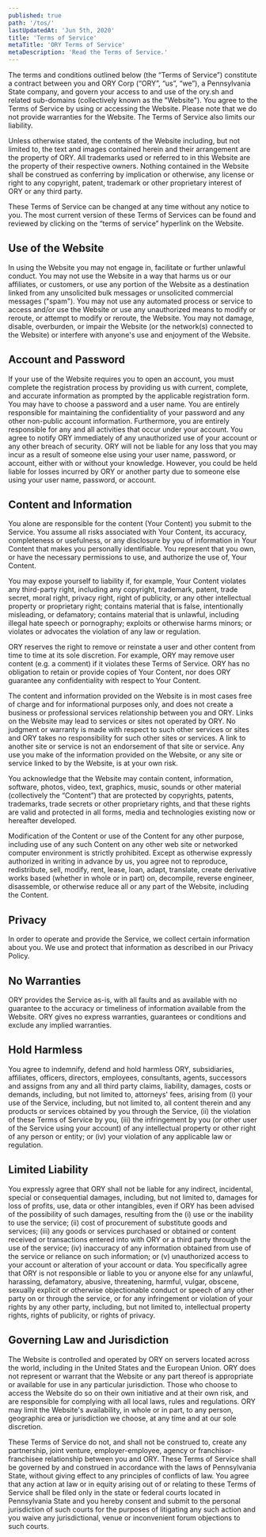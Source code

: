 ```yaml
---
published: true
path: '/tos/'
lastUpdatedAt: 'Jun 5th, 2020'
title: 'Terms of Service'
metaTitle: 'ORY Terms of Service'
metaDescription: 'Read the Terms of Service.'
---
```


The terms and conditions outlined below (the “Terms of Service”) constitute a
contract between you and ORY Corp (“ORY”, “us”, “we”), a Pennsylvania State
company, and govern your access to and use of the ory.sh and related sub-domains
(collectively known as the "Website"). You agree to the Terms of Service by
using or accessing the Website. Please note that we do not provide warranties
for the Website. The Terms of Service also limits our liability.

Unless otherwise stated, the contents of the Website including, but not limited
to, the text and images contained herein and their arrangement are the property
of ORY. All trademarks used or referred to in this Website are the property of
their respective owners. Nothing contained in the Website shall be construed as
conferring by implication or otherwise, any license or right to any copyright,
patent, trademark or other proprietary interest of ORY or any third party.

These Terms of Service can be changed at any time without any notice to you. The
most current version of these Terms of Services can be found and reviewed by
clicking on the “terms of service” hyperlink on the Website.

## Use of the Website

In using the Website you may not engage in, facilitate or further unlawful
conduct. You may not use the Website in a way that harms us or our affiliates,
or customers, or use any portion of the Website as a destination linked from any
unsolicited bulk messages or unsolicited commercial messages ("spam"). You may
not use any automated process or service to access and/or use the Website or use
any unauthorized means to modify or reroute, or attempt to modify or reroute,
the Website. You may not damage, disable, overburden, or impair the Website (or
the network(s) connected to the Website) or interfere with anyone's use and
enjoyment of the Website.

## Account and Password

If your use of the Website requires you to open an account, you must complete
the registration process by providing us with current, complete, and accurate
information as prompted by the applicable registration form. You may have to
choose a password and a user name. You are entirely responsible for maintaining
the confidentiality of your password and any other non-public account
information. Furthermore, you are entirely responsible for any and all
activities that occur under your account. You agree to notify ORY immediately of
any unauthorized use of your account or any other breach of security. ORY will
not be liable for any loss that you may incur as a result of someone else using
your user name, password, or account, either with or without your knowledge.
However, you could be held liable for losses incurred by ORY or another party
due to someone else using your user name, password, or account.

## Content and Information

You alone are responsible for the content (Your Content) you submit to the
Service. You assume all risks associated with Your Content, its accuracy,
completeness or usefulness, or any disclosure by you of information in Your
Content that makes you personally identifiable. You represent that you own, or
have the necessary permissions to use, and authorize the use of, Your Content.

You may expose yourself to liability if, for example, Your Content violates any
third-party right, including any copyright, trademark, patent, trade secret,
moral right, privacy right, right of publicity, or any other intellectual
property or proprietary right; contains material that is false, intentionally
misleading, or defamatory; contains material that is unlawful, including illegal
hate speech or pornography; exploits or otherwise harms minors; or violates or
advocates the violation of any law or regulation.

ORY reserves the right to remove or reinstate a user and other content from time
to time at its sole discretion. For example, ORY may remove user content (e.g. a
comment) if it violates these Terms of Service. ORY has no obligation to retain
or provide copies of Your Content, nor does ORY guarantee any confidentiality
with respect to Your Content.

The content and information provided on the Website is in most cases free of
charge and for informational purposes only, and does not create a business or
professional services relationship between you and ORY. Links on the Website may
lead to services or sites not operated by ORY. No judgment or warranty is made
with respect to such other services or sites and ORY takes no responsibility for
such other sites or services. A link to another site or service is not an
endorsement of that site or service. Any use you make of the information
provided on the Website, or any site or service linked to by the Website, is at
your own risk.

You acknowledge that the Website may contain content, information, software,
photos, video, text, graphics, music, sounds or other material (collectively the
“Content”) that are protected by copyrights, patents, trademarks, trade secrets
or other proprietary rights, and that these rights are valid and protected in
all forms, media and technologies existing now or hereafter developed.

Modification of the Content or use of the Content for any other purpose,
including use of any such Content on any other web site or networked computer
environment is strictly prohibited. Except as otherwise expressly authorized in
writing in advance by us, you agree not to reproduce, redistribute, sell,
modify, rent, lease, loan, adapt, translate, create derivative works based
(whether in whole or in part) on, decompile, reverse engineer, disassemble, or
otherwise reduce all or any part of the Website, including the Content.

## Privacy

In order to operate and provide the Service, we collect certain information
about you. We use and protect that information as described in our Privacy
Policy.

## No Warranties

ORY provides the Service as-is, with all faults and as available with no
guarantee to the accuracy or timeliness of information available from the
Website. ORY gives no express warranties, guarantees or conditions and exclude
any implied warranties.

## Hold Harmless

You agree to indemnify, defend and hold harmless ORY, subsidiaries,
affiliates, officers, directors, employees, consultants, agents, successors and
assigns from any and all third party claims, liability, damages, costs or
demands, including, but not limited to, attorneys' fees, arising from (i) your
use of the Service, including, but not limited to, all content therein and any
products or services obtained by you through the Service, (ii) the violation of
these Terms of Service by you, (iii) the infringement by you (or other user of
the Service using your account) of any intellectual property or other right of
any person or entity; or (iv) your violation of any applicable law or
regulation.

## Limited Liability

You expressly agree that ORY shall not be liable for any indirect, incidental,
special or consequential damages, including, but not limited to, damages for
loss of profits, use, data or other intangibles, even if ORY has been advised of
the possibility of such damages, resulting from the (i) use or the inability to
use the service; (ii) cost of procurement of substitute goods and services;
(iii) any goods or services purchased or obtained or content received or
transactions entered into with ORY or a third party through the use of the
service; (iv) inaccuracy of any information obtained from use of the service or
reliance on such information; or (v) unauthorized access to your account or
alteration of your account or data. You specifically agree that ORY is not
responsible or liable to you or anyone else for any unlawful, harassing,
defamatory, abusive, threatening, harmful, vulgar, obscene, sexually explicit or
otherwise objectionable conduct or speech of any other party on or through the
service, or for any infringement or violation of your rights by any other party,
including, but not limited to, intellectual property rights, rights of
publicity, or rights of privacy.

## Governing Law and Jurisdiction

The Website is controlled and operated by ORY on servers located across the
world, including in the United States and the European Union. ORY does not
represent or warrant that the Website or any part thereof is appropriate or
available for use in any particular jurisdiction. Those who choose to access the
Website do so on their own initiative and at their own risk, and are responsible
for complying with all local laws, rules and regulations. ORY may limit the
Website's availability, in whole or in part, to any person, geographic area or
jurisdiction we choose, at any time and at our sole discretion.

These Terms of Service do not, and shall not be construed to, create any
partnership, joint venture, employer-employee, agency or franchisor-franchisee
relationship between you and ORY. These Terms of Service shall be governed by
and construed in accordance with the laws of Pennsylvania State, without giving
effect to any principles of conflicts of law. You agree that any action at law
or in equity arising out of or relating to these Terms of Service shall be filed
only in the state or federal courts located in Pennsylvania State and you hereby
consent and submit to the personal jurisdiction of such courts for the purposes
of litigating any such action and you waive any jurisdictional, venue or
inconvenient forum objections to such courts.
